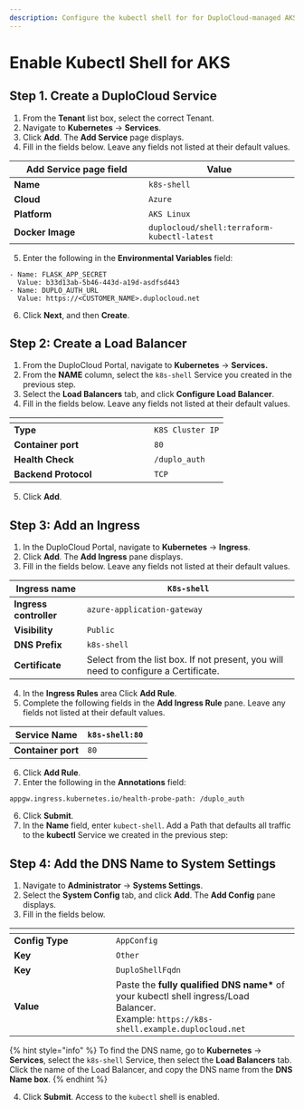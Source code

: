 ```yaml
---
description: Configure the kubectl shell for for DuploCloud-managed AKS deployments
---
```


# Enable Kubectl Shell for AKS

## Step 1. Create a DuploCloud Service

1. From the **Tenant** list box, select the correct Tenant.
2. Navigate to **Kubernetes** -> **Services**.
3. Click **Add**. The **Add Service** page displays.&#x20;
4. Fill in the fields below. Leave any fields not listed at their default values.

<table data-header-hidden><thead><tr><th width="221.99993896484375">Add Service page field </th><th>Value</th></tr></thead><tbody><tr><td><strong>Name</strong></td><td><code>k8s-shell</code></td></tr><tr><td><strong>Cloud</strong></td><td><code>Azure</code></td></tr><tr><td><strong>Platform</strong></td><td><code>AKS Linux</code></td></tr><tr><td><strong>Docker Image</strong></td><td><code>duplocloud/shell:terraform-kubectl-latest</code></td></tr></tbody></table>

5. Enter the following in the **Environmental Variables** field:&#x20;

```
- Name: FLASK_APP_SECRET
  Value: b33d13ab-5b46-443d-a19d-asdfsd443
- Name: DUPLO_AUTH_URL
  Value: https://<CUSTOMER_NAME>.duplocloud.net
```

6. Click **Next**, and then **Create**.&#x20;

## Step 2: Create a Load Balancer

1. From the DuploCloud Portal, navigate to **Kubernetes** -> **Services.**
2. From the **NAME** column, select the `k8s-shell` Service you created in the previous step.
3. Select the **Load Balancers** tab, and click **Configure Load Balancer**.&#x20;
4. Fill in the fields below. Leave any fields not listed at their default values.

<table data-header-hidden><thead><tr><th width="231.7777099609375"></th><th></th></tr></thead><tbody><tr><td><strong>Type</strong></td><td><code>K8S Cluster IP</code></td></tr><tr><td><strong>Container port</strong></td><td><code>80</code></td></tr><tr><td><strong>Health Check</strong></td><td><code>/duplo_auth</code> </td></tr><tr><td><strong>Backend Protocol</strong></td><td><code>TCP</code></td></tr></tbody></table>

5. Click **Add**.

## Step 3: Add an Ingress

1. In the DuploCloud Portal, navigate to **Kubernetes** -> **Ingress**.
2. Click **Add**. The **Add Ingress** pane displays.
3. Fill in the fields below. Leave any fields not listed at their default values.

| **Ingress name**       | `K8s-shell`                                                                          |
| ---------------------- | ------------------------------------------------------------------------------------ |
| **Ingress controller** | `azure-application-gateway`                                                          |
| **Visibility**         | `Public`                                                                             |
| **DNS Prefix**         | `k8s-shell`                                                                          |
| **Certificate**        | Select from the list box. If not present, you will need to configure a Certificate.  |

4. In the **Ingress Rules** area Click **Add Rule**.&#x20;
5. Complete the following fields in the **Add Ingress Rule** pane. Leave any fields not listed at their default values.

| **Service Name**   | `k8s-shell:80` |
| ------------------ | -------------- |
| **Container port** | `80`           |

6. Click **Add Rule**.
7. Enter the following in the **Annotations** field:&#x20;

```
appgw.ingress.kubernetes.io/health-probe-path: /duplo_auth
```

6. Click **Submit**.
7. In the **Name** field, enter `kubect-shell`.  Add a Path that defaults all traffic to the **kubectl** Service we created in the previous step:

## Step 4: Add the DNS Name to System Settings

1. Navigate to **Administrator** -> **Systems Settings**.&#x20;
2. Select the **System Config** tab, and click **Add**. The **Add Config** pane displays.
3. Fill in the fields below.&#x20;

<table data-header-hidden><thead><tr><th width="164.22222900390625"></th><th></th></tr></thead><tbody><tr><td><strong>Config Type</strong></td><td><code>AppConfig</code></td></tr><tr><td><strong>Key</strong></td><td><code>Other</code></td></tr><tr><td><strong>Key</strong></td><td><code>DuploShellFqdn</code></td></tr><tr><td><strong>Value</strong></td><td>Paste the <strong>fully qualified DNS name*</strong> of your kubectl shell ingress/Load Balancer.<br>Example: <code>https://k8s-shell.example.duplocloud.net</code></td></tr></tbody></table>

{% hint style="info" %}
To find the DNS name, go to **Kubernetes** → **Services**, select the `k8s-shell` Service, then select the **Load Balancers** tab. Click the name of the Load Balancer, and copy the DNS name from the **DNS Name box**.&#x20;
{% endhint %}

4. Click **Submit**. Access to the `kubectl` shell is enabled.
